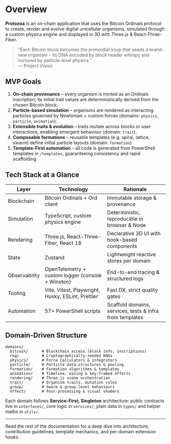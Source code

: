 # Overview

**Protozoa** is an on-chain application that uses the Bitcoin Ordinals protocol to create, render and evolve digital unicellular organisms, simulated through a custom physics engine and displayed in 3D with Three.js & React-Three-Fiber.

> "Each Bitcoin block becomes the primordial soup that seeds a brand-new organism – its DNA encoded by block header entropy and nurtured by particle-level physics."  
> — Project Vision

## MVP Goals

1. **On-chain provenance** – every organism is minted as an Ordinals inscription; its initial trait values are deterministically derived from the chosen Bitcoin block.
2. **Particle-based simulation** – organisms are rendered as interacting particles governed by Newtonian + custom forces (domains: `physics`, `particle`, `animation`).
3. **Extensible traits & evolution** – traits mutate across blocks or user interactions, enabling emergent behaviour (domain: `trait`).
4. **Composable formations** – reusable templates (e.g. spiral, lattice, swarm) define initial particle layouts (domain: `formation`).
5. **Template-First automation** – all code is generated from PowerShell templates in `/templates`, guaranteeing consistency and rapid scaffolding.


## Tech Stack at a Glance

| Layer | Technology | Rationale |
|-------|------------|-----------|
| Blockchain | Bitcoin Ordinals + Ord client | Immutable storage & provenance |
| Simulation | TypeScript, custom physics engine | Deterministic, reproducible in browser & Node |
| Rendering | Three.js, React-Three-Fiber, React 18 | Declarative 3D UI with hook-based components |
| State | Zustand | Lightweight reactive stores per domain |
| Observability | OpenTelemetry + custom logger (console + Winston) | End-to-end tracing & structured logs |
| Tooling | Vite, Vitest, Playwright, Husky, ESLint, Prettier | Fast DX, strict quality gates |
| Automation | 57+ PowerShell scripts | Scaffold domains, services, tests & infra from templates |


## Domain-Driven Structure

```text
domains/
  bitcoin/      # Blockchain access (block info, inscriptions)
  rng/          # Cryptographically-seeded RNGs
  physics/      # Force calculators & integrators
  particle/     # Particle data-structures & pooling
  formation/    # Formation algorithms & templates
  animation/    # Timeline, easing & key-framed effects
  rendering/    # Three.js scene orchestration
  trait/        # Organism traits, mutation rules
  group/        # Swarm & group-level behaviours
  effect/       # Post-processing & visual shaders
```

Each domain follows **Service-First, Singleton** architecture: public contracts live in `interfaces/`, core logic in `services/`, plain data in `types/` and helper maths in `utils/`.

---

Read the rest of the documentation for a deep dive into architecture, contribution guidelines, template mechanics, and per-domain extension hooks.